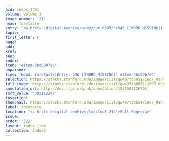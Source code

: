 ```yaml
---
pid: index_1481
volume: Volume 3
image_number: '21'
head: foretaste
entry: "<a href='/digital-beehive/num3/num_0689/'>546 [[WORD_MISSING]]</a>"
topic:
first_letter: F
page:
add:
xref:
see:
index:
item: "#item-3bc69b7e6"
unparsed:
line: 'Head: foretaste|Entry: 546 [[WORD_MISSING]]|#item-3bc69b7e6'
selection: https://stacks.stanford.edu/image/iiif/gw497tq8651/1607_0964/163,2347,534,158/full/0/default.jpg
full_image: https://stacks.stanford.edu/image/iiif/gw497tq8651/1607_0964/full/full/0/default.jpg
annotation_uri: http://dev.llgc.org.uk/annotation/1531502126794
sort_value: '302112347'
insertion:
thumbnail: https://stacks.stanford.edu/image/iiif/gw497tq8651/1607_0964/163,2347,534,158/150,/0/default.jpg
label: foretaste
location: "<a href='/digital-beehive/toc/toc3_21/'>Full Page</a>"
issue:
order: '322'
layout: index_item
collection: index2
---
```

